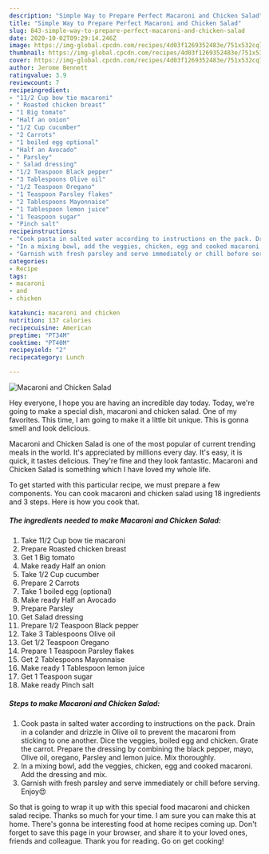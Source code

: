 ```yaml
---
description: "Simple Way to Prepare Perfect Macaroni and Chicken Salad"
title: "Simple Way to Prepare Perfect Macaroni and Chicken Salad"
slug: 843-simple-way-to-prepare-perfect-macaroni-and-chicken-salad
date: 2020-10-02T09:29:14.246Z
image: https://img-global.cpcdn.com/recipes/4d03f1269352483e/751x532cq70/macaroni-and-chicken-salad-recipe-main-photo.jpg
thumbnail: https://img-global.cpcdn.com/recipes/4d03f1269352483e/751x532cq70/macaroni-and-chicken-salad-recipe-main-photo.jpg
cover: https://img-global.cpcdn.com/recipes/4d03f1269352483e/751x532cq70/macaroni-and-chicken-salad-recipe-main-photo.jpg
author: Jerome Bennett
ratingvalue: 3.9
reviewcount: 7
recipeingredient:
- "11/2 Cup bow tie macaroni"
- " Roasted chicken breast"
- "1 Big tomato"
- "Half an onion"
- "1/2 Cup cucumber"
- "2 Carrots"
- "1 boiled egg optional"
- "Half an Avocado"
- " Parsley"
- " Salad dressing"
- "1/2 Teaspoon Black pepper"
- "3 Tablespoons Olive oil"
- "1/2 Teaspoon Oregano"
- "1 Teaspoon Parsley flakes"
- "2 Tablespoons Mayonnaise"
- "1 Tablespoon lemon juice"
- "1 Teaspoon sugar"
- "Pinch salt"
recipeinstructions:
- "Cook pasta in salted water according to instructions on the pack. Drain in a colander and drizzle in Olive oil to prevent the macaroni from sticking to one another. Dice the veggies, boiled egg and chicken. Grate the carrot. Prepare the dressing by combining the black pepper, mayo, Olive oil, oregano, Parsley and lemon juice. Mix thoroughly."
- "In a mixing bowl, add the veggies, chicken, egg and cooked macaroni. Add the dressing and mix."
- "Garnish with fresh parsley and serve immediately or chill before serving. Enjoy😍"
categories:
- Recipe
tags:
- macaroni
- and
- chicken

katakunci: macaroni and chicken 
nutrition: 137 calories
recipecuisine: American
preptime: "PT34M"
cooktime: "PT40M"
recipeyield: "2"
recipecategory: Lunch

---
```



![Macaroni and Chicken Salad](https://img-global.cpcdn.com/recipes/4d03f1269352483e/751x532cq70/macaroni-and-chicken-salad-recipe-main-photo.jpg)

Hey everyone, I hope you are having an incredible day today. Today, we're going to make a special dish, macaroni and chicken salad. One of my favorites. This time, I am going to make it a little bit unique. This is gonna smell and look delicious.



Macaroni and Chicken Salad is one of the most popular of current trending meals in the world. It's appreciated by millions every day. It's easy, it is quick, it tastes delicious. They're fine and they look fantastic. Macaroni and Chicken Salad is something which I have loved my whole life.


To get started with this particular recipe, we must prepare a few components. You can cook macaroni and chicken salad using 18 ingredients and 3 steps. Here is how you cook that.

<!--inarticleads1-->

##### The ingredients needed to make Macaroni and Chicken Salad:

1. Take 11/2 Cup bow tie macaroni
1. Prepare  Roasted chicken breast
1. Get 1 Big tomato
1. Make ready Half an onion
1. Take 1/2 Cup cucumber
1. Prepare 2 Carrots
1. Take 1 boiled egg (optional)
1. Make ready Half an Avocado
1. Prepare  Parsley
1. Get  Salad dressing
1. Prepare 1/2 Teaspoon Black pepper
1. Take 3 Tablespoons Olive oil
1. Get 1/2 Teaspoon Oregano
1. Prepare 1 Teaspoon Parsley flakes
1. Get 2 Tablespoons Mayonnaise
1. Make ready 1 Tablespoon lemon juice
1. Get 1 Teaspoon sugar
1. Make ready Pinch salt




<!--inarticleads2-->

##### Steps to make Macaroni and Chicken Salad:

1. Cook pasta in salted water according to instructions on the pack. Drain in a colander and drizzle in Olive oil to prevent the macaroni from sticking to one another. Dice the veggies, boiled egg and chicken. Grate the carrot. Prepare the dressing by combining the black pepper, mayo, Olive oil, oregano, Parsley and lemon juice. Mix thoroughly.
1. In a mixing bowl, add the veggies, chicken, egg and cooked macaroni. Add the dressing and mix.
1. Garnish with fresh parsley and serve immediately or chill before serving. Enjoy😍




So that is going to wrap it up with this special food macaroni and chicken salad recipe. Thanks so much for your time. I am sure you can make this at home. There's gonna be interesting food at home recipes coming up. Don't forget to save this page in your browser, and share it to your loved ones, friends and colleague. Thank you for reading. Go on get cooking!
